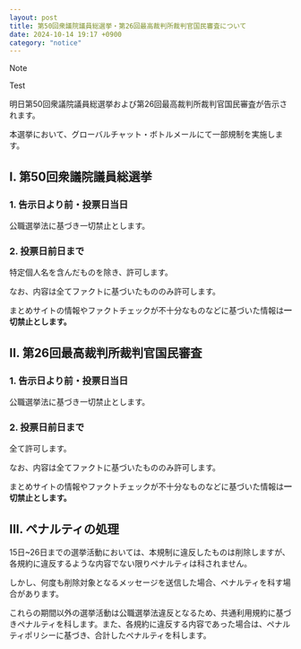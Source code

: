 ```yaml
---
layout: post
title: 第50回衆議院議員総選挙・第26回最高裁判所裁判官国民審査について
date: 2024-10-14 19:17 +0900
category: "notice"
---
```


> [!NOTE]
> Test

明日第50回衆議院議員総選挙および第26回最高裁判所裁判官国民審査が告示されます。

本選挙において、グローバルチャット・ボトルメールにて一部規制を実施します。

## I. 第50回衆議院議員総選挙

### 1. 告示日より前・投票日当日

公職選挙法に基づき一切禁止とします。

### 2. 投票日前日まで

特定個人名を含んだものを除き、許可します。

なお、内容は全てファクトに基づいたもののみ許可します。

まとめサイトの情報やファクトチェックが不十分なものなどに基づいた情報は**一切禁止とします。**

## II. 第26回最高裁判所裁判官国民審査

### 1. 告示日より前・投票日当日

公職選挙法に基づき一切禁止とします。

### 2. 投票日前日まで

全て許可します。

なお、内容は全てファクトに基づいたもののみ許可します。

まとめサイトの情報やファクトチェックが不十分なものなどに基づいた情報は**一切禁止とします。**

## III. ペナルティの処理

15日~26日までの選挙活動においては、本規制に違反したものは削除しますが、各規約に違反するような内容でない限りペナルティは科されません。

しかし、何度も削除対象となるメッセージを送信した場合、ペナルティを科す場合があります。

これらの期間以外の選挙活動は公職選挙法違反となるため、共通利用規約に基づきペナルティを科します。また、各規約に違反する内容であった場合は、ペナルティポリシーに基づき、合計したペナルティを科します。
